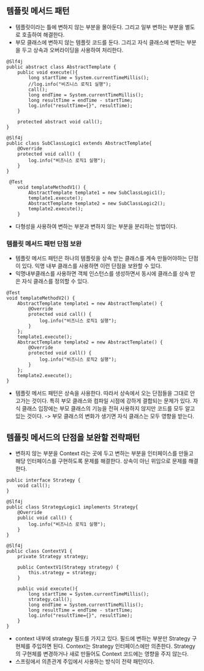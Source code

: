 ## 템플릿 메서드 패턴
- 템플릿이라는 틀에 변하지 않는 부분을 몰아둔다. 그리고 일부 변하는 부분을 별도로 호출하여 해결한다.
- 부모 클래스에 변하지 않는 템플릿 코드를 둔다. 그리고 자식 클래스에 변하는 부분을 두고 상속과 오버라이딩을 사용하여 처리한다.
```
@Slf4j
public abstract class AbstractTemplate {
    public void execute(){
        long startTime = System.currentTimeMillis();
        //log.info("비즈니스 로직1 실행");
        call();
        long endTime = System.currentTimeMillis();
        long resultTime = endTime - startTime;
        log.info("resultTime={}", resultTime);
    }

    protected abstract void call();
}
```
```
@Slf4j
public class SubClassLogic1 extends AbstractTemplate{
    @Override
    protected void call() {
        log.info("비즈니스 로직1 실행");
    }
}
```
```
 @Test
    void templateMethodV1() {
        AbstractTemplate template1 = new SubClassLogic1();
        template1.execute();
        AbstractTemplate template2 = new SubClassLogic2();
        template2.execute();
    }
```
- 다형성을 사용하여 변하는 부분과 변하지 않는 부분을 분리하는 방법이다.

### 템플릿 메서드 패턴 단점 보완
- 템플릿 메서드 패턴은 하나의 템플릿을 상속 받는 클래스를 계속 만들어야하는 단점이 있다. 익명 내부 클래스를 사용하면 이런 단점을 보완할 수 있다.
- 익명내부클래스를 사용하면 객체 인스턴스를 생성하면서 동시에 클래스를 상속 받은 자식 클래스를 정의할 수 있다.
```
@Test
void templateMethodV2() {
    AbstractTemplate template1 = new AbstractTemplate() {
        @Override
        protected void call() {
            log.info("비즈니스 로직1 실행");
        }
    };
    template1.execute();
    AbstractTemplate template2 = new AbstractTemplate() {
        @Override
        protected void call() {
            log.info("비즈니스 로직2 실행");
        }
    };
    template2.execute();
}
```
- 템플릿 메서드 패턴은 상속을 사용한다. 따라서 상속에서 오는 단점들을 그대로 안고가는 것이다. 특히 부모 클래스와 컴파일 시점에 강하게 결합되는 문제가 있다. 자식 클래스 입장에는 부모 클래스의 기능을 전혀 사용하지 않지만 코드를 모두 알고 있는 것이다. -> 부모 클래스의 변화가 생기면 자식 클래스는 모두 영향을 받는다.

## 템플릿 메서드의 단점을 보완할 전략패턴
- 변하지 않는 부분을 Context 라는 곳에 두고 변하는 부분을 인터페이스를 만들고 해당 인터페이스를 구현하도록 문제를 해결한다. 상속이 아닌 위임으로 문제를 해결한다.
```
public interface Strategy {
    void call();
}
```
```
@Slf4j
public class StrategyLogic1 implements Strategy{
    @Override
    public void call() {
        log.info("비즈니스 로직1 실행");
    }
}
```
```
@Slf4j
public class ContextV1 {
    private Strategy strategy;

    public ContextV1(Strategy strategy) {
        this.strategy = strategy;
    }

    public void execute(){
        long startTime = System.currentTimeMillis();
        strategy.call();
        long endTime = System.currentTimeMillis();
        long resultTime = endTime - startTime;
        log.info("resultTime={}", resultTime);
    }
}
```
- context 내부에 strategy 필드를 가지고 있다. 필드에 변하는 부분만 Strategy 구현체를 주입하면 된다. Context는 Strategy 인터페이스에만 의존한다. Strategy의 구현체를 변경하거나 새로 만들어도 Context 코드에는 영향을 주지 않는다.
- 스프링에서 의존관계 주입에서 사용하는 방식이 전략 패턴이다.